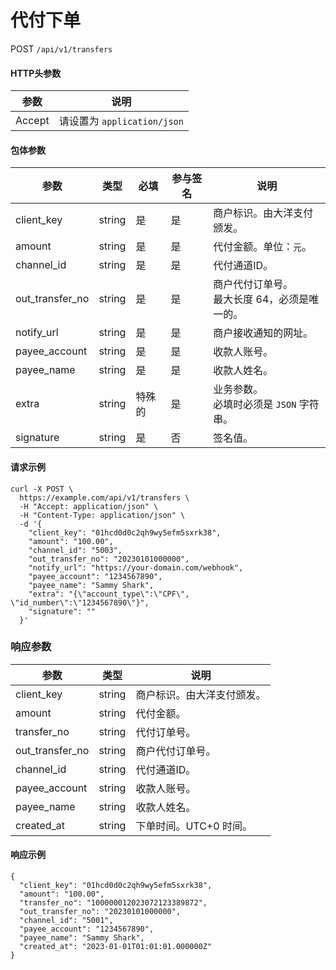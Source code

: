 # 代付下单

POST `/api/v1/transfers`

#### HTTP头参数 <Badge type="tip" text="Header" vertical="top" />

| 参数     | 说明     |      
|----------|--------|
| Accept   | 请设置为 `application/json` | 

#### 包体参数 <Badge type="tip" text="Body" vertical="top" />

| 参数              | 类型     | 必填  | 参与签名 | 说明                          | 
|-----------------|--------|-----|------|-----------------------------|
| client_key      | string | 是   | 是    | 商户标识。由大洋支付颁发。               | 
| amount          | string | 是   | 是    | 代付金额。单位：`元`。                |                   
| channel_id      | string | 是   | 是    | 代付通道ID。                     | 
| out_transfer_no | string | 是   | 是    | 商户代付订单号。<br>最大长度 64，必须是唯一的。 |                   
| notify_url      | string | 是   | 是    | 商户接收通知的网址。                  |                   
| payee_account   | string | 是   | 是    | 收款人账号。                      |                   
| payee_name      | string | 是   | 是    | 收款人姓名。                      |                   
| extra           | string | 特殊的 | 是    | 业务参数。<br>必填时必须是 `JSON` 字符串。 |                   
| signature       | string | 是   | 否    | 签名值。                        |                   

#### 请求示例

```shell{8,13}
curl -X POST \
  https://example.com/api/v1/transfers \
  -H "Accept: application/json" \
  -H "Content-Type: application/json" \
  -d '{
    "client_key": "01hcd0d0c2qh9wy5efm5sxrk38",
    "amount": "100.00",
    "channel_id": "5003",
    "out_transfer_no": "20230101000000",
    "notify_url": "https://your-domain.com/webhook",
    "payee_account": "1234567890",
    "payee_name": "Sammy Shark",
    "extra": "{\"account_type\":\"CPF\", \"id_number\":\"1234567890\"}",
    "signature": ""
  }'
```

### 响应参数
| 参数              | 类型     | 说明             | 
|-----------------|--------|----------------|
| client_key      | string | 商户标识。由大洋支付颁发。  |
| amount          | string | 代付金额。          |
| transfer_no     | string | 代付订单号。         |
| out_transfer_no | string | 商户代付订单号。       |
| channel_id      | string | 代付通道ID。        |
| payee_account   | string | 收款人账号。         |
| payee_name      | string | 收款人姓名。         |
| created_at      | string | 下单时间。UTC+0 时间。 |

#### 响应示例

```json{4}
{
  "client_key": "01hcd0d0c2qh9wy5efm5sxrk38",
  "amount": "100.00",
  "transfer_no": "100000012023072123389872",
  "out_transfer_no": "20230101000000",
  "channel_id": "5001",
  "payee_account": "1234567890",
  "payee_name": "Sammy Shark",
  "created_at": "2023-01-01T01:01:01.000000Z"
}
```
